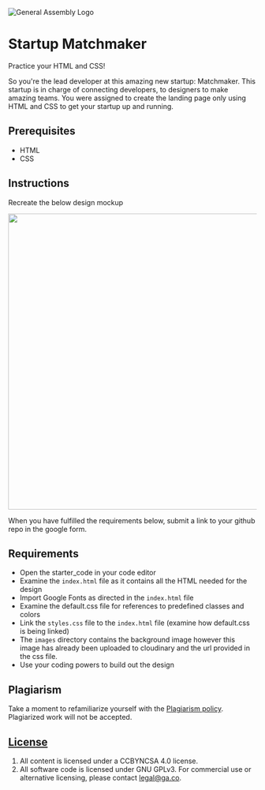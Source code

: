 
![General Assembly Logo](https://camo.githubusercontent.com/1a91b05b8f4d44b5bbfb83abac2b0996d8e26c92/687474703a2f2f692e696d6775722e636f6d2f6b6538555354712e706e67)

# Startup Matchmaker

Practice your HTML and CSS!

So you're the lead developer at this amazing new startup: Matchmaker. This startup is in charge of connecting developers, to designers to make amazing teams. You were assigned to create the landing page only using HTML and CSS to get your startup up and running.

## Prerequisites

* HTML
* CSS

## Instructions

Recreate the below design mockup

<img src="https://i.imgur.com/fYOx4sg.png" width=600/>

When you have fulfilled the requirements below, submit a link to your github repo in the google form.

## Requirements

- Open the starter_code in your code editor
- Examine the `index.html` file as it contains all the HTML needed for the design
- Import Google Fonts as directed in the `index.html` file
- Examine the default.css file for references to predefined classes and colors
- Link the `styles.css` file to the `index.html` file (examine how default.css is being linked)
- The `images` directory contains the background image however this image has already been uploaded to cloudinary and the url provided in the css file. 
- Use your coding powers to build out the design


## Plagiarism

Take a moment to refamiliarize yourself with the
[Plagiarism policy](https://git.generalassemb.ly/DC-WDI/Administrative/blob/master/plagiarism.md).
Plagiarized work will not be accepted.

## [License](LICENSE)

1.  All content is licensed under a CC­BY­NC­SA 4.0 license.
1.  All software code is licensed under GNU GPLv3. For commercial use or
    alternative licensing, please contact legal@ga.co.

